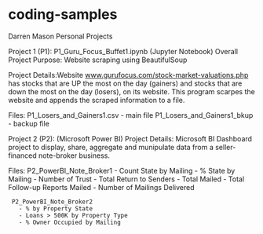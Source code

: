 # coding-samples
Darren Mason Personal Projects

Project 1 (P1): P1_Guru_Focus_Buffet1.ipynb (Jupyter Notebook)
  Overall Project Purpose: Website scraping using BeautifulSoup
  
  Project Details:Website www.gurufocus.com/stock-market-valuations.php has stocks that are UP the most on the day (gainers) and stocks that are down the most on the day (losers),  on its website. This program scarpes the website and appends the scraped information to a file.

  Files:
     P1_Losers_and_Gainers1.csv - main file
     P1_Losers_and_Gainers1_bkup - backup file


Project 2 (P2): (Microsoft Power BI)
  Project Details: Microsoft BI Dashboard project to display, share, aggregate and munipulate data from a seller-financed note-broker business.
  
  Files:
     P2_PowerBI_Note_Broker1 
       - Count State by Mailing
       - % State by Mailing
       - Number of Trust
       - Total Return to Senders
       - Total Mailed
       - Total Follow-up Reports Mailed
       - Number of Mailings Delivered
       
     P2_PowerBI_Note_Broker2
       - % by Property State
       - Loans > 500K by Property Type
       - % Owner Occupied by Mailing
     
